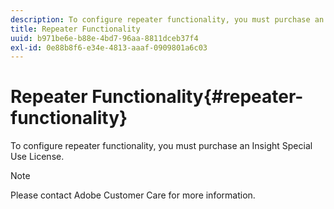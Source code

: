 ```yaml
---
description: To configure repeater functionality, you must purchase an Insight Special Use License.
title: Repeater Functionality
uuid: b971be6e-b88e-4bd7-96aa-8811dceb37f4
exl-id: 0e88b8f6-e34e-4813-aaaf-0909801a6c03
---
```

# Repeater Functionality{#repeater-functionality}

To configure repeater functionality, you must purchase an Insight Special Use License.

>[!NOTE]
>
>Please contact Adobe Customer Care for more information.
